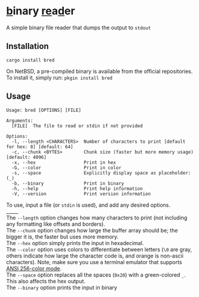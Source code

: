 # <ins>b</ins>inary <ins>re</ins>a<ins>d</ins>er
A simple binary file reader that dumps the output to `stdout`

## Installation
`cargo install bred`

On NetBSD, a pre-compiled binary is available from the official repositories.
To install it, simply run:
`pkgin install bred`

## Usage
```
Usage: bred [OPTIONS] [FILE]

Arguments:
  [FILE]  The file to read or stdin if not provided

Options:
  -l, --length <CHARACTERS>  Number of characters to print [default for hex: 8] [default: 64]
  -c, --chunk <BYTES>        Chunk size (faster but more memory usage) [default: 4096]
  -x, --hex                  Print in hex
  -G, --color                Print in color
  -s, --space                Explicitly display space as placeholder: (_)
  -b, --binary               Print in binary
  -h, --help                 Print help information
  -V, --version              Print version information
```

To use, input a file (or `stdin` is used), and add any desired options.
<br>_____ 
<br>The `--length` option changes how many characters to print (not including any formatting like offsets and borders). 
<br>The `--chunk` option changes how large the buffer array should be; the bigger it is, the faster but uses more memory. 
<br>The `--hex` option simply prints the input in hexadecimal. 
<br>The `--color` option uses colors to differentiate between letters (`\0` are gray, others indicate how large the character code is, and orange is non-ascii characters). Note, make sure you use a terminal emulator that supports <ins>ANSI 256-color mode</ins>.
<br>The `--space` option replaces all the spaces (`0x20`) with a green-colored `_`. This also affects the hex output.
<br>The `--binary` option prints the input in binary
